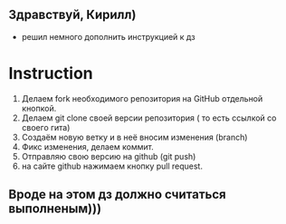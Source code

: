 ## Здравствуй, Кирилл)
* решил немного дополнить инструкцией к дз

# Instruction

1.  Делаем fork необходимого репозитория на GitHub отдельной кнопкой.
2. Делаем git clone своей версии репозитория ( то есть ссылкой со своего гита)
3. Создаём новую ветку и в неё вносим изменения (branch)
4. Фикс изменения, делаем коммит.
5. Отправляю свою версию на github (git push)
6. на сайте github нажимаем кнопку pull request.

## Вроде на этом дз должно считаться выполненым)))
